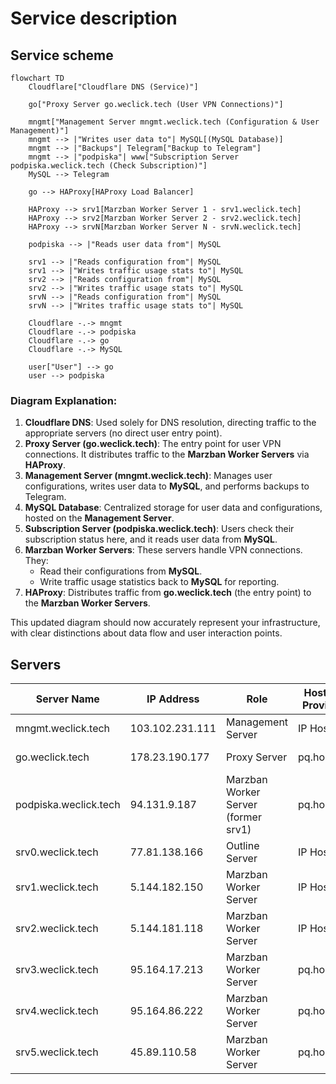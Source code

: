 # Service description

## Service scheme

```mermaid
flowchart TD
    Cloudflare["Cloudflare DNS (Service)"]

    go["Proxy Server go.weclick.tech (User VPN Connections)"]

    mngmt["Management Server mngmt.weclick.tech (Configuration & User Management)"]
    mngmt --> |"Writes user data to"| MySQL[(MySQL Database)]
    mngmt --> |"Backups"| Telegram["Backup to Telegram"]
    mngmt --> |"podpiska"| www["Subscription Server podpiska.weclick.tech (Check Subscription)"]
    MySQL --> Telegram

    go --> HAProxy[HAProxy Load Balancer]

    HAProxy --> srv1[Marzban Worker Server 1 - srv1.weclick.tech]
    HAProxy --> srv2[Marzban Worker Server 2 - srv2.weclick.tech]
    HAProxy --> srvN[Marzban Worker Server N - srvN.weclick.tech]

    podpiska --> |"Reads user data from"| MySQL

    srv1 --> |"Reads configuration from"| MySQL
    srv1 --> |"Writes traffic usage stats to"| MySQL
    srv2 --> |"Reads configuration from"| MySQL
    srv2 --> |"Writes traffic usage stats to"| MySQL
    srvN --> |"Reads configuration from"| MySQL
    srvN --> |"Writes traffic usage stats to"| MySQL

    Cloudflare -.-> mngmt
    Cloudflare -.-> podpiska
    Cloudflare -.-> go
    Cloudflare -.-> MySQL

    user["User"] --> go
    user --> podpiska
```

### Diagram Explanation:

1. **Cloudflare DNS**: Used solely for DNS resolution, directing traffic to the appropriate servers (no direct user entry point).
2. **Proxy Server (go.weclick.tech)**: The entry point for user VPN connections. It distributes traffic to the **Marzban Worker Servers** via **HAProxy**.
3. **Management Server (mngmt.weclick.tech)**: Manages user configurations, writes user data to **MySQL**, and performs backups to Telegram.
4. **MySQL Database**: Centralized storage for user data and configurations, hosted on the **Management Server**.
5. **Subscription Server (podpiska.weclick.tech)**: Users check their subscription status here, and it reads user data from **MySQL**.
6. **Marzban Worker Servers**: These servers handle VPN connections. They:
   - Read their configurations from **MySQL**.
   - Write traffic usage statistics back to **MySQL** for reporting.
7. **HAProxy**: Distributes traffic from **go.weclick.tech** (the entry point) to the **Marzban Worker Servers**.

This updated diagram should now accurately represent your infrastructure, with clear distinctions about data flow and user interaction points.

## Servers

| Server Name        | IP Address       | Role                 | Hosting Provider | Expiration Date |
|--------------------|------------------|-----------------------|------------------|-----------------|
| mngmt.weclick.tech | 103.102.231.111     | Management Server    | IP Hoster      | 2025-02-06      |
| go.weclick.tech    | 178.23.190.177     | Proxy Server         | pq.hosting             | 2025-02-12      |
| podpiska.weclick.tech | 94.131.9.187   | Marzban Worker Server (former srv1) | pq.hosting           | 2025-02-12      |
| srv0.weclick.tech  | 77.81.138.166      | Outline Server | IP Hoster     | 2024-12-25      |
| srv1.weclick.tech  | 5.144.182.150      | Marzban Worker Server | IP Hoster     | 2024-12-22    |
| srv2.weclick.tech  | 5.144.181.118      | Marzban Worker Server | IP Hoster      | 2025-03-23     |
| srv3.weclick.tech  | 95.164.17.213     | Marzban Worker Server | pq.hosting          | 2025-02-28      |
| srv4.weclick.tech  | 95.164.86.222     | Marzban Worker Server | pq.hosting         | 2025-02-12     |
| srv5.weclick.tech  | 45.89.110.58     | Marzban Worker Server | pq.hosting           | 2025-02-12      |
